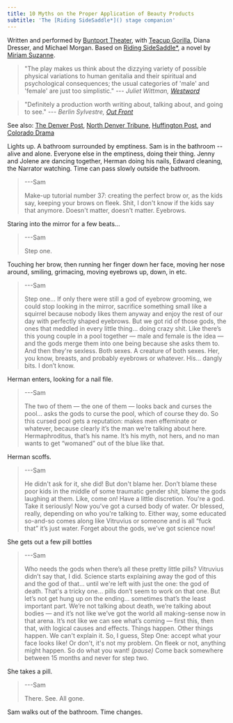 ```yaml
---
title: 10 Myths on the Proper Application of Beauty Products
subtitle: 'The [Riding SideSaddle*]() stage companion'
---
```


Written and performed by [Buntport Theater][bt],
with [Teacup Gorilla][tg],
Diana Dresser,
and Michael Morgan.
Based on [Riding SideSaddle*][novel],
a novel by [Miriam Suzanne][miri].

[bt]: http://buntport.com
[tg]: http://teacupgorilla.com
[novel]: https://www.oddbooksapp.com/book/ridingsidesaddle
[miri]: http://miriamsuzanne.com

<!-- more -->

> "The play makes us think about the dizzying variety of possible physical variations to human genitalia and their spiritual and psychological consequences; the usual categories of 'male' and 'female' are just too simplistic."
> --- _Juliet Wittman, [Westword][westword]_

> "Definitely a production worth writing about, talking about, and going to see."
> --- _Berlin Sylvestre, [Out Front][of]_

See also: [The Denver Post][dp],
[North Denver Tribune][ndt],
[Huffington Post][hp],
and [Colorado Drama][cd]

[dp]: http://www.denverpost.com/theater/ci_29605936/buntports-dark-comedy-10-myths-an-oddly-satisfying
[westword]: http://www.westword.com/arts/review-10-myths-on-the-proper-application-of-beauty-products-is-a-beaut-of-a-show-7678439
[of]: http://www.outfrontonline.com/culture/buntport-theater-presents-10-myths-proper-application-beauty-products/
[ndt]: http://www.northdenvertribune.com/2016/03/buntports-10-myths-a-mashup-of-myth-gender-loss-and-music/
[hp]: http://www.huffingtonpost.com/tracy-shaffer/buntport-theatres-new-sho_b_9386846.html
[cd]: http://coloradodrama.com/10_myths.html

<!-- slide -->

Lights up.
A bathroom surrounded by emptiness.
Sam is in the bathroom -- alive and alone.
Everyone else in the emptiness, doing their thing.
Jenny and Jolene are dancing together,
Herman doing his nails,
Edward cleaning,
the Narrator watching.
Time can pass slowly outside the bathroom.

> ---Sam
>
> Make-up tutorial number 37:
> creating the perfect brow or, as the kids say,
> keeping your brows on fleek.
> Shit, I don't know if the kids say that anymore.
> Doesn't matter, doesn't matter. Eyebrows.

Staring into the mirror for a few beats...

> ---Sam
>
> Step one.

Touching her brow, then running her finger down her face, moving her nose around, smiling, grimacing, moving eyebrows up, down, in etc.

> ---Sam
>
> Step one… If only there were still a god of eyebrow grooming, we could stop looking in the mirror, sacrifice something small like a squirrel because nobody likes them anyway and enjoy the rest of our day with perfectly shaped eyebrows. But we got rid of those gods, the ones that meddled in every little thing… doing crazy shit. Like there’s this young couple in a pool together — male and female is the idea — and the gods merge them into one being because she asks them to. And then they're sexless. Both sexes. A creature of both sexes. Her, you know, breasts, and probably eyebrows or whatever. His… dangly bits. I don’t know.

Herman enters, looking for a nail file.

> ---Sam
>
> The two of them — the one of them — looks back and curses the pool… asks the gods to curse the pool, which of course they do. So this cursed pool gets a reputation: makes men effeminate or whatever, because clearly it’s the man we’re talking about here. Hermaphroditus, that’s his name. It’s his myth, not hers, and no man wants to get “womaned” out of the blue like that.

Herman scoffs.

> ---Sam
>
> He didn't ask for it, she did! But don't blame her. Don’t blame these poor kids in the middle of some traumatic gender shit, blame the gods laughing at them. Like, come on! Have a little discretion. You're a god. Take it seriously! Now you've got a cursed body of water. Or blessed, really, depending on who you're talking to. Either way, some educated so-and-so comes along like Vitruvius or someone and is all “fuck that” it’s just water. Forget about the gods, we’ve got science now!

She gets out a few pill bottles

> ---Sam
>
> Who needs the gods when there’s all these pretty little pills? Vitruvius didn’t say that, I did. Science starts explaining away the god of this and the god of that… until we're left with just the one: the god of death. That's a tricky one… pills don’t seem to work on that one. But let’s not get hung up on the ending… sometimes that’s the least important part. We’re not talking about death, we’re talking about bodies — and it’s not like we’ve got the world all making-sense now in that arena. It’s not like we can see what’s coming — first this, then that, with logical causes and effects. Things happen. Other things happen. We can't explain it. So, I guess, Step One: accept what your face looks like! Or don't, it's not my problem. On fleek or not, anything might happen. So do what you want! _(pause)_ Come back somewhere between 15 months and never for step two.

She takes a pill.

> ---Sam
>
> There. See. All gone.

Sam walks out of the bathroom. Time changes.
